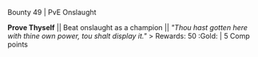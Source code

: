 Bounty 49 | PvE Onslaught

**Prove Thyself** || Beat onslaught as a champion || *"Thou
hast gotten here with thine own power, tou shalt display it."* >
Rewards: 50 :Gold: | 5 Comp points
